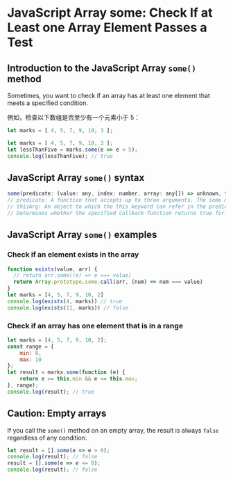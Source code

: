 # JavaScript Array some: Check If at Least one Array Element Passes a Test

## Introduction to the JavaScript Array `some()` method

Sometimes, you want to check if an array has at least one element that meets a specified condition.

例如，检查以下数组是否至少有一个元素小于 5：

```js
let marks = [ 4, 5, 7, 9, 10, 3 ];
```

```js
let marks = [ 4, 5, 7, 9, 10, 3 ];
let lessThanFive = marks.some(e => e < 5);
console.log(lessThanFive); // true
```

## JavaScript Array `some()` syntax

```js
some(predicate: (value: any, index: number, array: any[]) => unknown, thisArg?: any): boolean
// predicate: A function that accepts up to three arguments. The some method calls the predicate function for each element in the array until the predicate returns a value which is coercible to the Boolean value true, or until the end of the array.
// thisArg: An object to which the this keyword can refer in the predicate function. If thisArg is omitted, undefined is used as the this value.
// Determines whether the specified callback function returns true for any element of an array.
```

## JavaScript Array `some()` examples

### Check if an element exists in the array

```js
function exists(value, arr) {
  // return arr.some((e) => e === value)
  return Array.prototype.some.call(arr, (num) => num === value)
}
let marks = [4, 5, 7, 9, 10, 2]
console.log(exists(4, marks)) // true
console.log(exists(11, marks)) // false
```

### Check if an array has one element that is in a range

```js
let marks = [4, 5, 7, 9, 10, 2];
const range = {
    min: 8,
    max: 10
};
let result = marks.some(function (e) {
    return e >= this.min && e <= this.max;
}, range);
console.log(result); // true
```

## Caution: Empty arrays

If you call the `some()` method on an empty array, the result is always `false` regardless of any condition.

```js
let result = [].some(e => e > 0);
console.log(result); // false
result = [].some(e => e <= 0);
console.log(result); // false
```